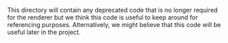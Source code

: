 This directory will contain any deprecated code that is no longer required for the renderer but we think this code
is useful to keep around for referencing purposes. Alternatively, we might believe that this code will be useful later
in the project.